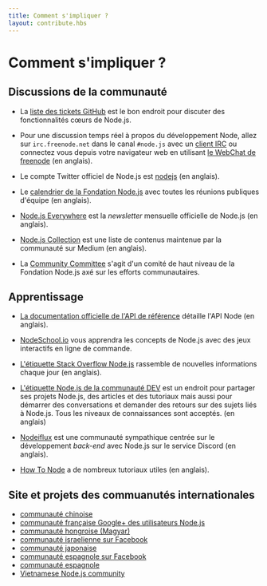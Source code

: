```yaml
---
title: Comment s'impliquer ?
layout: contribute.hbs
---
```


# Comment s'impliquer ?

## Discussions de la communauté

- La [liste des tickets GitHub](https://github.com/nodejs/node/issues) est le bon endroit pour discuter des fonctionnalités cœurs de Node.js.

- Pour une discussion temps réel à propos du développement Node, allez sur `irc.freenode.net` dans le canal `#node.js` avec un [client IRC](https://fr.wikipedia.org/wiki/Liste_de_clients_IRC) ou connectez vous depuis votre navigateur web en utilisant [le WebChat de freenode](http://webchat.freenode.net/?channels=node.js) (en anglais).

- Le compte Twitter officiel de Node.js est [nodejs](https://twitter.com/nodejs) (en anglais).

- Le [calendrier de la Fondation Node.js](https://nodejs.org/calendar) avec toutes les réunions publiques d'équipe (en anglais).

- [Node.js Everywhere](https://newsletter.nodejs.org) est la _newsletter_ mensuelle officielle de Node.js (en anglais).

- [Node.js Collection](https://medium.com/the-node-js-collection) est une liste de contenus maintenue par la communauté sur Medium (en anglais).

- La [Community Committee](https://github.com/nodejs/community-committee) s'agit d'un comité de haut niveau de la Fondation Node.js axé sur les efforts communautaires.


## Apprentissage

- [La documentation officielle de l'API de référence](/api) détaille l'API Node (en anglais).

- [NodeSchool.io](https://nodeschool.io/fr-fr/) vous apprendra les concepts de Node.js avec des jeux interactifs en ligne de commande.

- [L'étiquette Stack Overflow Node.js](http://stackoverflow.com/questions/tagged/node.js) rassemble de nouvelles informations chaque jour (en anglais).

- [L'étiquette Node.js de la communauté DEV](https://dev.to/t/node) est un endroit pour partager ses projets Node.js, des articles et des tutoriaux mais aussi pour démarrer des conversations et demander des retours sur des sujets liés à Node.js. Tous les niveaux de connaissances sont acceptés. (en anglais)

- [Nodeiflux](https://discordapp.com/invite/vUsrbjd) est une communauté sympathique centrée sur le développement _back-end_ avec Node.js sur le service Discord (en anglais).

- [How To Node](http://howtonode.org/) a de nombreux tutoriaux utiles (en anglais).


## Site et projets des commuanutés internationales

- [communauté chinoise](http://cnodejs.org)
- [communauté française Google+ des utilisateurs Node.js](https://plus.google.com/communities/113346206415381691435)
- [communauté hongroise (Magyar)](http://nodehun.blogspot.com/)
- [communauté israelienne sur Facebook](https://www.facebook.com/groups/node.il/)
- [communauté japonaise](http://nodejs.jp/)
- [communauté espagnole sur Facebook](https://www.facebook.com/groups/node.es/)
- [communauté espagnole](http://nodehispano.com)
- [Vietnamese Node.js community](https://www.facebook.com/nodejs.vn/)
